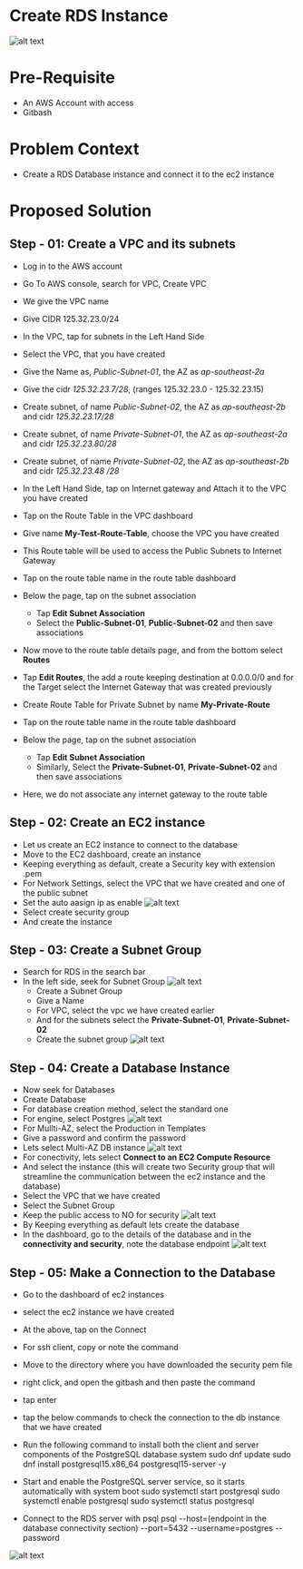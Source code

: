 # Create RDS Instance

![alt text](Assets/db1.png)

# Pre-Requisite

* An AWS Account with access
* Gitbash

# Problem Context

* Create a RDS Database instance and connect it to the ec2 instance

# Proposed Solution

## Step - 01: Create a VPC and its subnets

* Log in to the AWS account
* Go To AWS console, search for VPC, Create VPC
* We give the VPC name
* Give CIDR 125.32.23.0/24

* In the VPC, tap for subnets in the Left Hand Side
* Select the VPC, that you have created
* Give the Name as, *Public-Subnet-01*, the AZ as *ap-southeast-2a*
* Give the cidr *125.32.23.7/28*, (ranges 125.32.23.0 - 125.32.23.15)

* Create subnet, of name *Public-Subnet-02*, the AZ as *ap-southeast-2b* and cidr *125.32.23.17/28*
* Create subnet, of name *Private-Subnet-01*, the AZ as *ap-southeast-2a* and cidr *125.32.23.80/28*
* Create subnet, of name *Private-Subnet-02*, the AZ as *ap-southeast-2b* and cidr *125.32.23.48 /28*

* In the Left Hand Side, tap on Internet gateway and Attach it to the VPC you have created
* Tap on the Route Table in the VPC dashboard
* Give name **My-Test-Route-Table**, choose the VPC you have created
* This Route table will be used to access the Public Subnets to Internet Gateway
* Tap on the route table name in the route table dashboard
* Below the page, tap on the subnet association
    - Tap **Edit Subnet Association**
    - Select the **Public-Subnet-01**, **Public-Subnet-02** and then save associations
* Now move to the route table details page, and from the bottom select **Routes**
* Tap **Edit Routes**, the add a route keeping destination at 0.0.0.0/0 and for the Target select the Internet Gateway that was created previously
* Create Route Table for Private Subnet by name **My-Private-Route**
* Tap on the route table name in the route table dashboard
* Below the page, tap on the subnet association
    - Tap **Edit Subnet Association**
    - Similarly, Select the **Private-Subnet-01**, **Private-Subnet-02** and then save associations
* Here, we do not associate any internet gateway to the route table

## Step - 02: Create an EC2 instance

* Let us create an EC2 instance to connect to the database
* Move to the EC2 dashboard, create an instance
* Keeping everything as default, create a Security key with extension .pem
* For Network Settings, select the VPC that we have created and one of the public subnet
* Set the auto aasign ip as enable
![alt text](Assets/db8.png)
* Select create security group
* And create the instance

## Step - 03: Create a Subnet Group

* Search for RDS in the search bar
* In the left side, seek for Subnet Group
![alt text](Assets/db2.png)
    - Create a Subnet Group
    - Give a Name
    - For VPC, select the vpc we have created earlier
    - And for the subnets select the **Private-Subnet-01**, **Private-Subnet-02**
    - Create the subnet group
![alt text](Assets/db3.png)

## Step - 04: Create a Database Instance

* Now seek for Databases
* Create Database
* For database creation method, select the standard one
* For engine, select Postgres
![alt text](Assets/db4.png)
* For Mullti-AZ, select the Production in Templates
* Give a password and confirm the password
* Lets select Multi-AZ DB instance
![alt text](Assets/db5.png)
* For conectivity, lets select **Connect to an EC2 Compute Resource**
* And select the instance (this will create two Security group that will streamline the communication between the ec2 instance and the database)
* Select the VPC that we have created
* Select the Subnet Group
* Keep the public access to NO for security
![alt text](Assets/db7.png)
* By Keeping everything as default lets create the database
* In the dashboard, go to the details of the database and in the **connectivity and security**, note the database endpoint
![alt text](Assets/db9.png)

## Step - 05: Make a Connection to the Database

* Go to the dashboard of ec2 instances
* select the ec2 instance we have created
* At the above, tap on the Connect
* For ssh client, copy or note the command
* Move to the directory where you have downloaded the security pem file
* right click, and open the gitbash and then paste the command
* tap enter 
* tap the below commands to check the connection to the db instance that we have created

* Run the following command to install both the client and server components of the PostgreSQL database system
sudo dnf update
sudo dnf install postgresql15.x86_64 postgresql15-server -y

* Start and enable the PostgreSQL server service, so it starts automatically with system boot
sudo systemctl start postgresql
sudo systemctl enable postgresql
sudo systemctl status postgresql

* Connect to the RDS server with psql 
psql --host=(endpoint in the database connectivity section)  --port=5432 --username=postgres --password

![alt text](<Assets/db10.png>)
